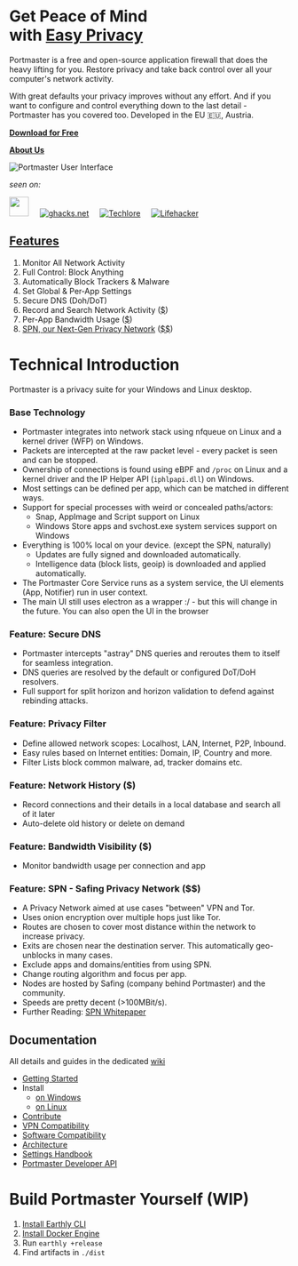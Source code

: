 # Get Peace of Mind <br> with [Easy Privacy](https://safing.io/)

Portmaster is a free and open-source application firewall that does the heavy lifting for you.
Restore privacy and take back control over all your computer's network activity.

With great defaults your privacy improves without any effort. And if you want to configure and control everything down to the last detail - Portmaster has you covered too. Developed in the EU 🇪🇺, Austria.

__[Download for Free](https://safing.io/download/)__

__[About Us](https://safing.io/about/)__

![Portmaster User Interface](https://safing.io/assets/img/page-specific/landing/portmaster-thumbnail.png?)

_seen on:_  

[<img src="https://safing.io/assets/img/external/heise_online.svg" height="35">](https://www.heise.de/tests/Datenschutz-Firewall-Portmaster-im-Test-9611687.html)
&nbsp;&nbsp;&nbsp;
[![ghacks.net](https://safing.io/assets/img/external/ghacks.png)](https://www.ghacks.net/2022/11/08/portmaster-1-0-released-open-source-application-firewall/)
&nbsp;&nbsp;&nbsp;
[![Techlore](https://safing.io/assets/img/external/techlore.png)](https://www.youtube.com/watch?v=E8cTRhGtmcM)
&nbsp;&nbsp;&nbsp;
[![Lifehacker](https://safing.io/assets/img/external/logos/lifehacker.webp)](https://lifehacker.com/the-lesser-known-apps-everyone-should-install-on-a-new-1850223434)

## [Features](https://safing.io/features/)

1. Monitor All Network Activity
2. Full Control: Block Anything
3. Automatically Block Trackers & Malware
4. Set Global & Per‑App Settings
5. Secure DNS (Doh/DoT)
6. Record and Search Network Activity ([$](https://safing.io/pricing/))
7. Per-App Bandwidth Usage ([$](https://safing.io/pricing/))
8. [SPN, our Next-Gen Privacy Network](https://safing.io/spn/) ([$$](https://safing.io/pricing/))

# Technical Introduction

Portmaster is a privacy suite for your Windows and Linux desktop.

### Base Technology

- Portmaster integrates into network stack using nfqueue on Linux and a kernel driver (WFP) on Windows.
- Packets are intercepted at the raw packet level - every packet is seen and can be stopped.
- Ownership of connections is found using eBPF and `/proc` on Linux and a kernel driver and the IP Helper API (`iphlpapi.dll`) on Windows.
- Most settings can be defined per app, which can be matched in different ways.
- Support for special processes with weird or concealed paths/actors:
  - Snap, AppImage and Script support on Linux
  - Windows Store apps and svchost.exe system services support on Windows
- Everything is 100% local on your device. (except the SPN, naturally)
  - Updates are fully signed and downloaded automatically.
  - Intelligence data (block lists, geoip) is downloaded and applied automatically.
- The Portmaster Core Service runs as a system service, the UI elements (App, Notifier) run in user context.
- The main UI still uses electron as a wrapper :/ - but this will change in the future. You can also open the UI in the browser

### Feature: Secure DNS

- Portmaster intercepts "astray" DNS queries and reroutes them to itself for seamless integration.
- DNS queries are resolved by the default or configured DoT/DoH resolvers.
- Full support for split horizon and horizon validation to defend against rebinding attacks.

### Feature: Privacy Filter

- Define allowed network scopes: Localhost, LAN, Internet, P2P, Inbound.
- Easy rules based on Internet entities: Domain, IP, Country and more.
- Filter Lists block common malware, ad, tracker domains etc.

### Feature: Network History ($)

- Record connections and their details in a local database and search all of it later
- Auto-delete old history or delete on demand

### Feature: Bandwidth Visibility ($)

- Monitor bandwidth usage per connection and app

### Feature: SPN - Safing Privacy Network ($$)

- A Privacy Network aimed at use cases "between" VPN and Tor.
- Uses onion encryption over multiple hops just like Tor.
- Routes are chosen to cover most distance within the network to increase privacy.
- Exits are chosen near the destination server. This automatically geo-unblocks in many cases.
- Exclude apps and domains/entities from using SPN.
- Change routing algorithm and focus per app.
- Nodes are hosted by Safing (company behind Portmaster) and the community.
- Speeds are pretty decent (>100MBit/s).
- Further Reading: [SPN Whitepaper](https://safing.io/files/whitepaper/Gate17.pdf)

## Documentation

All details and guides in the dedicated [wiki](https://wiki.safing.io/)

- [Getting Started](https://wiki.safing.io/en/Portmaster/App)
- Install
  - [on Windows](https://wiki.safing.io/en/Portmaster/Install/Windows)
  - [on Linux](https://wiki.safing.io/en/Portmaster/Install/Linux)
- [Contribute](https://wiki.safing.io/en/Contribute)
- [VPN Compatibility](https://wiki.safing.io/en/Portmaster/App/Compatibility#vpn-compatibly)
- [Software Compatibility](https://wiki.safing.io/en/Portmaster/App/Compatibility)
- [Architecture](https://wiki.safing.io/en/Portmaster/Architecture)
- [Settings Handbook](https://docs.safing.io/portmaster/settings)
- [Portmaster Developer API](https://docs.safing.io/portmaster/api)

# Build Portmaster Yourself (WIP)

1. [Install Earthly CLI](https://earthly.dev/get-earthly)
2. [Install Docker Engine](https://docs.docker.com/engine/install/)
3. Run `earthly +release`
4. Find artifacts in `./dist`
